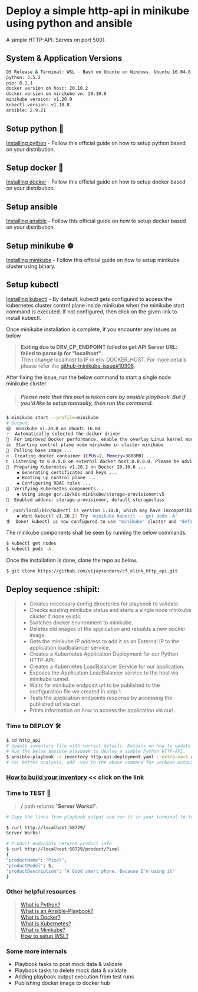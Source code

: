 # Deploy a simple http-api in minikube using python and ansible
A simple HTTP-API. Serves on port 5001.

## System & Application Versions
```bash
OS Release & Terminal: WSL - Bash on Ubuntu on Windows. Ubuntu 16.04.6 LTS
python: 3.5.2
pip: 8.1.1
docker version on host: 20.10.2
docker version on minikube vm: 20.10.6
minikube version: v1.20.0
kubectl version: v1.18.8
ansible: 2.9.21
```

## Setup python :snake:
[Installing python](https://www.python.org/downloads/release/python-352/) - Follow this official guide on how to setup python based on your distribution. 

## Setup docker 🐳
[Installing docker](https://docs.docker.com/engine/install/) - Follow this official guide on how to setup docker based on your distribution. 

## Setup ansible
[Installing ansible](https://docs.ansible.com/ansible/latest/installation_guide/intro_installation.html) - Follow this official guide on how to setup docker based on your distribution. 

## Setup minikube ☸️
[Installing minikube](https://minikube.sigs.k8s.io/docs/start/#binary-download) - Follow this official guide on how to setup minikube cluster using binary.

## Setup kubectl
[Installing kubectl](https://kubernetes.io/docs/tasks/tools/install-kubectl/) - By default, kubectl gets configured to access the kubernetes cluster control plane inside minikube when the minikube start command is executed. If not configured, then click on the given link to install kubectl.

Once minikube installation is complete, if you encounter any issues as below 
> **Exiting due to DRV_CP_ENDPOINT failed to get API Server URL: failed to parse ip for "localhost"**.  
> Then change localhost to IP in env DOCKER_HOST. For more details please refer the [github-minikube-issue#10306](https://github.com/kubernetes/minikube/issues/10306).

After fixing the issue, run the below command to start a single node minikube cluster.  
> ##### ***Please note that this part is taken care by ansible playbook. But if you'd like to setup manually, then run the command.***
```bash
$ minikube start --profile=minikube
# Output:
😄  minikube v1.20.0 on Ubuntu 16.04
✨  Automatically selected the docker driver
🐳  For improved Docker performance, enable the overlay Linux kernel module using 'modprobe overlay'
👍  Starting control plane node minikube in cluster minikube
🐳  Pulling base image ...
🔥  Creating docker container (CPUs=2, Memory=3888MB) ...
❗  Listening to 0.0.0.0 on external docker host 0.0.0.0. Please be advised
🐳  Preparing Kubernetes v1.20.2 on Docker 20.10.6 ...
    ▪ Generating certificates and keys ...
    ▪ Booting up control plane ...
    ▪ Configuring RBAC rules ...
🔎  Verifying Kubernetes components...
    ▪ Using image gcr.io/k8s-minikube/storage-provisioner:v5
🌟  Enabled addons: storage-provisioner, default-storageclass

❗  /usr/local/bin/kubectl is version 1.18.8, which may have incompatibilites with Kubernetes 1.20.2.
    ▪ Want kubectl v1.20.2? Try 'minikube kubectl -- get pods -A'
🏄  Done! kubectl is now configured to use "minikube" cluster and "default" namespace by default
```
The minikube components shall be seen by running the below commands.  
```bash
$ kubectl get nodes
$ kubectl pods -A
```

Once the installation is done, clone the repo as below.  
```bash
$ git clone https://github.com/vijaysundarv/cf_elink_http_api.git
```

## Deploy sequence :shipit:
> - Creates necessary config directories for playbook to validate.
> - Checks existing minikube status and starts a single node minikube cluster if none exists.
> - Switches docker environment to minikube.
> - Deletes old images of the application and rebuilds a new docker image.
> - Gets the minikube IP address to add it as an External IP to the application loadbalancer service.
> - Creates a Kubernetes Application Deployment for our Python HTTP-API.
> - Creates a Kubernetes LoadBalancer Service for our application.
> - Exposes the Application LoadBalancer service to the host via minikube tunnel.
> - Waits for minikube endpoint url to be published to the configuration file we created in step 1.
> - Tests the application endpoints response by accessing the published url via curl.
> - Prints information on how to access the application via curl.

### Time to DEPLOY :hammer_and_wrench:
```bash
$ cd http_api
# Update inventory file with correct details. Details on how to update inventory file shall be found in the link below this section.
# Run the below ansible playbook to deploy a simple Python HTTP-API.
$ ansible-playbook -i inventory http-api-deployment.yaml --extra-vars ansible_python_interpreter=/usr/bin/python3
# For better analysis, add -vvv to the above command for verbose output.
```

### [How to build your inventory](https://docs.ansible.com/ansible/latest/user_guide/intro_inventory.html#how-to-build-your-inventory) << click on the link

### Time to TEST :t-rex:
> **/** path returns "**Server Works!**".
```bash
# Copy the lines from playbook output and run it in your terminal to test it manually.

$ curl http://localhost:58729/
Server Works!

# Product endpoints returns product info
$ curl http://localhost:58729/product/Pixel
{
"productName": "Pixel",
"productModel": 5,
"productDescription": "A Good smart phone. Because I'm using it"
}
```

### Other helpful resources
> [What is Python?](https://www.python.org/)  
> [What is an Ansible-Playbook?](https://docs.ansible.com/ansible/latest/user_guide/playbooks.html)  
> [What is Docker?](https://docs.docker.com/get-started/)  
> [What is Kubernetes?](https://kubernetes.io/docs/tutorials/kubernetes-basics/)  
> [What is Minikube?](https://minikube.sigs.k8s.io/docs/start/)  
> [How to setup WSL?](https://fireship.io/lessons/windows-10-for-web-dev/) 

### Some more internals

- Playbook tasks to post mock data & validate
- Playbook tasks to delete mock data & validate
- Adding playbook output execution from test runs
- Publishing docker image to docker hub
 
